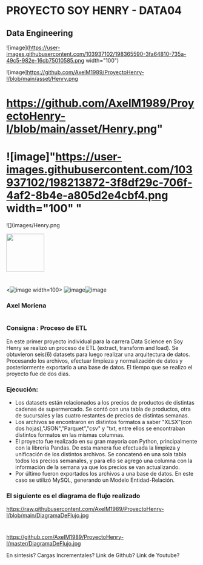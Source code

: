 # PROYECTO SOY HENRY - DATA04
 ## Data Engineering
 ![image](https://user-images.githubusercontent.com/103937102/198365590-3fa64810-735a-49c5-982e-16cb75010585.png width="100")

 ![image]https://github.com/AxelM1989/ProyectoHenry-I/blob/main/asset/Henry.png
 
 # https://github.com/AxelM1989/ProyectoHenry-I/blob/main/asset/Henry.png"

# ![image]"https://user-images.githubusercontent.com/103937102/198213872-3f8df29c-706f-4af2-8b4e-a805d2e4cbf4.png width="100" "

![](images/Henry.png
 
 <img src="images/Henry.png" width="100">
      
 #
<![image](https://user-images.githubusercontent.com/103937102/198214396-e66bbba3-e91f-429a-9972-24687230b16a.png) width=100>
![image](https://user-images.githubusercontent.com/103937102/198214481-cc721b8b-75dc-49a0-8763-86af158242cd.png)![image](https://user-images.githubusercontent.com/103937102/198214658-cc3f4e0c-4599-4e3b-94f2-f69021d550bb.png)


 
 ### Axel Moriena
 #
 
### Consigna : Proceso de ETL 

En este primer proyecto individual para la carrera Data Science en Soy Henry se realizó un proceso de ETL (extract, transform and load). Se obtuvieron seis(6) datasets para luego realizar una arquitectura de datos. Procesando los archivos, efectuar limpieza y normalización de datos y posteriormente exportarlo a una base de datos.
El tiempo que se realizo el proyecto fue de dos dias.

### Ejecución:
* Los datasets están relacionados a los precios de productos de distintas cadenas de supermercado. Se contó con una tabla de productos, otra de sucursales y las cuatro restantes de precios de distintas semanas.
* Los archivos se encontraron en distintos formatos a saber "XLSX"(con dos hojas),"JSON","Parquet","csv" y "txt, entre ellos se encontraban distintos formatos en las mismas columnas.
* El proyecto fue realizado en su gran mayoría con Python, principalmente con la libreria Pandas. De esta manera fue efectuada la limpieza y unificación de los distintos archivos. Se concatenó en una sola tabla todos los precios semanales, y para ello se agregó una columna con la información de la semana ya que los precios se van actualizando.
* Por último fueron exportados los archivos a una base de datos. En este caso se utilizó MySQL, generando un Modelo Entidad-Relación. 

### El siguiente es el diagrama de flujo realizado

https://raw.githubusercontent.com/AxelM1989/ProyectoHenry-I/blob/main/DiagramaDeFlujo.jpg
#
https://github.com/AxelM1989/ProyectoHenry-I/master/DiagramaDeFlujo.jpg

En sintesis?
Cargas Incrementales? Link de Github? Link de Youtube?

